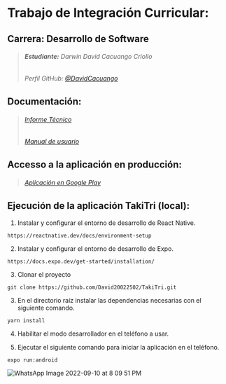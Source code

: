 # **Trabajo de Integración Curricular:** 

## Carrera: Desarrollo de Software

> ######  **Estudiante:** Darwin David Cacuango Criollo
> ######  Perfil GitHub: [@DavidCacuango](https://github.com/David20022502)
## Documentación:
> ######  [Informe Técnico](https://epnecuador-my.sharepoint.com/:b:/g/personal/darwin_cacuango_epn_edu_ec/EeHcmmn9FItNgYKC4bz8RkYBG_wQMbAsxGUKmz540ZS5rw?e=QRXsXZ)
> ######  [Manual de usuario](https://www.youtube.com/watch?v=7EGXcZmya68)
## Accesso a la aplicación en producción:

> ######  [Aplicación en Google Play](https://play.google.com/store/apps/details?id=com.takitri)
## Ejecución de la aplicación TakiTri (local):

1. Instalar y configurar el entorno de desarrollo de React Native.
```
https://reactnative.dev/docs/environment-setup
```

2. Instalar y configurar el entorno de desarrollo de Expo.
```
https://docs.expo.dev/get-started/installation/
```
3. Clonar el proyecto
```
git clone https://github.com/David20022502/TakiTri.git
```
3. En el directorio raíz instalar las dependencias necesarias con el siguiente comando.
```
yarn install
```
4. Habilitar el modo desarrollador en el teléfono a usar.

5. Ejecutar el siguiente comando para iniciar la aplicación en el teléfono.
```
expo run:android
```

![WhatsApp Image 2022-09-10 at 8 09 51 PM](https://user-images.githubusercontent.com/66538886/189507423-52310503-d331-48f4-a494-d83a422fb7d2.jpeg)